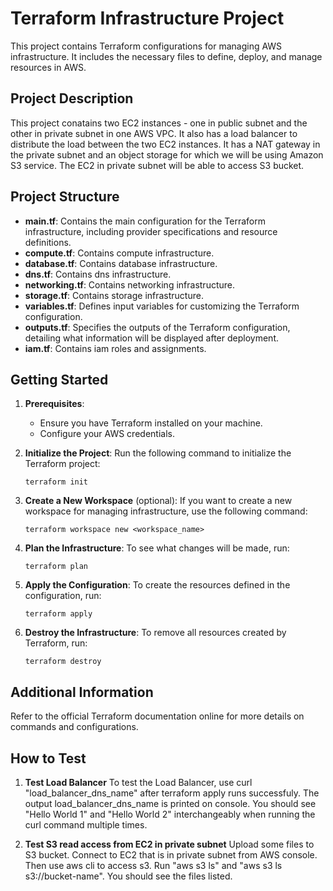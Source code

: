 # Terraform Infrastructure Project

This project contains Terraform configurations for managing AWS infrastructure. It includes the necessary files to define, deploy, and manage resources in AWS.

## Project Description

This project conatains two EC2 instances - one in public subnet and the other in private subnet in one AWS VPC. It also has a load balancer to distribute the load between the two EC2 instances. It has a NAT gateway in the private subnet and an object storage for which we will be using Amazon S3 service. The EC2 in private subnet will be able to access S3 bucket.

## Project Structure

- **main.tf**: Contains the main configuration for the Terraform infrastructure, including provider specifications and resource definitions.
- **compute.tf**: Contains compute infrastructure.
- **database.tf**: Contains database infrastructure.
- **dns.tf**: Contains dns infrastructure.
- **networking.tf**: Contains networking infrastructure.
- **storage.tf**: Contains storage infrastructure.
- **variables.tf**: Defines input variables for customizing the Terraform configuration.
- **outputs.tf**: Specifies the outputs of the Terraform configuration, detailing what information will be displayed after deployment.
- **iam.tf**: Contains iam roles and assignments.

## Getting Started

1. **Prerequisites**:
   - Ensure you have Terraform installed on your machine.
   - Configure your AWS credentials.

2. **Initialize the Project**:
   Run the following command to initialize the Terraform project:
   ```
   terraform init
   ```

3. **Create a New Workspace** (optional):
   If you want to create a new workspace for managing infrastructure, use the following command:
   ```
   terraform workspace new <workspace_name>
   ```

4. **Plan the Infrastructure**:
   To see what changes will be made, run:
   ```
   terraform plan
   ```

5. **Apply the Configuration**:
   To create the resources defined in the configuration, run:
   ```
   terraform apply
   ```

6. **Destroy the Infrastructure**:
   To remove all resources created by Terraform, run:
   ```
   terraform destroy
   ```

## Additional Information

Refer to the official Terraform documentation online for more details on commands and configurations.

## How to Test

1. **Test Load Balancer**
   To test the Load Balancer, use curl "load_balancer_dns_name" after terraform apply runs successfuly. The output load_balancer_dns_name is printed on console. You should see "Hello World 1" and "Hello World 2" interchangeably when running the curl command multiple times.

2. **Test S3 read access from EC2 in private subnet**
   Upload some files to S3 bucket. Connect to EC2 that is in private subnet from AWS console. Then use aws cli to access s3. Run "aws s3 ls" and "aws s3 ls s3://bucket-name". You should see the files listed.